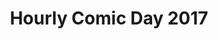 ---
layout: story
title: Hourly Comic Day 2017
image: /assets/comics/hourlies2017-
imageType: .jpeg
pageNumber: 2
baseurl: /other/hourlies/hourlies2017-
numPages: 4
---